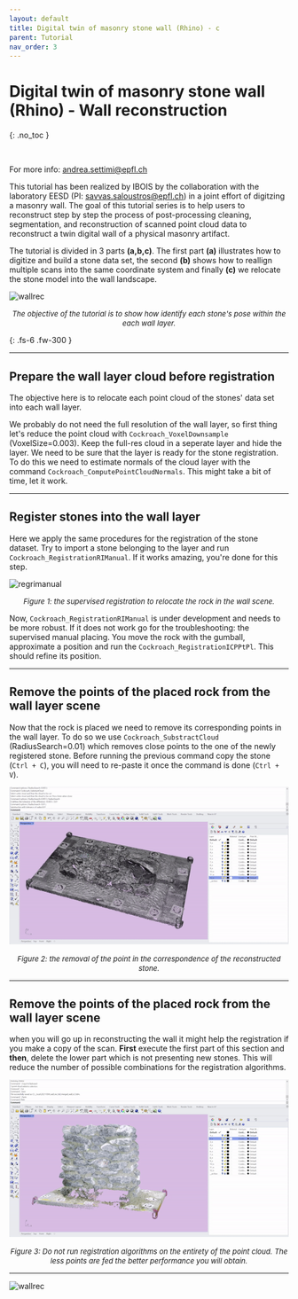 ```yaml
---
layout: default
title: Digital twin of masonry stone wall (Rhino) - c
parent: Tutorial
nav_order: 3
---
```


# Digital twin of masonry stone wall (Rhino) - Wall reconstruction
{: .no_toc }

<br />

For more info: [andrea.settimi@epfl.ch](andrea.settimi@epfl.ch)

This tutorial has been realized by IBOIS by the collaboration with the laboratory EESD (PI: [savvas.saloustros@epfl.ch](savvas.saloustros@epfl.ch)) in a joint effort of digitzing a masonry wall. The goal of this tutorial series is to help users to reconstruct step by step the process of post-processing cleaning, segmentation, and reconstruction of scanned point cloud data to reconstruct a twin digital wall of a physical masonry artifact.

The tutorial is divided in 3 parts **(a,b,c)**. The first part **(a)** illustrates how to digitize and build a stone data set, the second **(b)** shows how to reallign multiple scans into the same coordinate system and finally **(c)** we relocate the stone model into the wall landscape.

![wallrec](https://github.com/ibois-epfl/Cockroach-documentation/blob/docu-alpha/img/wall_reconstruct.gif?raw=true)
 <center><font size="2"><i> The objective of the tutorial is to show how identify each stone's pose within the each wall layer. </i></font></center>

{: .fs-6 .fw-300 }

---

## Prepare the wall layer cloud before registration

The objective here is to relocate each point cloud of the stones' data set into each wall layer.

We probably do not need the full resolution of the wall layer, so first thing let's reduce the point cloud with `Cockroach_VoxelDownsample` (VoxelSize=0.003). Keep the full-res cloud in a seperate layer and hide the layer. We need to be sure that the layer is ready for the stone registration. To do this we need to estimate normals of the cloud layer with the command `Cockroach_ComputePointCloudNormals`. This might take a bit of time, let it work.

---

## Register stones into the wall layer

Here we apply the same procedures for the registration of the stone dataset. Try to import a stone belonging to the layer and run `Cockroach_RegistrationRIManual`. If it works amazing, you're done for this step.

![regrimanual](https://github.com/ibois-epfl/Cockroach-documentation/blob/docu-alpha/img/registration_ri.gif?raw=true)
 <center><font size="2"><i> Figure 1: the supervised registration to relocate the rock in the wall scene. </i></font></center>

Now, `Cockroach_RegistrationRIManual` is under development and needs to be more robust. If it does not work go for the troubleshooting: the supervised manual placing. You move the rock with the gumball, approximate a position and run the `Cockroach_RegistrationICPPtPl`. This should refine its position.

---

## Remove the points of the placed rock from the wall layer scene

Now that the rock is placed we need to remove its corresponding points in the wall layer. To do so we use `Cockroach_SubstractCloud` (RadiusSearch=0.01) which removes close points to the one of the newly registered stone. Before running the previous command copy the stone (`Ctrl + C`), you will need to re-paste it once the command is done (`Ctrl + V`).

![removecloud](https://github.com/ibois-epfl/Cockroach-documentation/blob/docu-alpha/img/remove_cloud.gif?raw=true)
 <center><font size="2"><i> Figure 2: the removal of the point in the correspondence of the reconstructed stone. </i></font></center>

---

## Remove the points of the placed rock from the wall layer scene

when you will go up in reconstructing the wall it might help the registration if you make a copy of the scan. **First** execute the first part of this section and **then**, delete the lower part which is not presenting new stones. This will reduce the number of possible combinations for the registration algorithms.

![erasecloud](https://github.com/ibois-epfl/Cockroach-documentation/blob/docu-alpha/img/chop_if_needed.gif?raw=true)
 <center><font size="2"><i> Figure 3: Do not run registration algorithms on the entirety of the point cloud. The less points are fed the better performance you will obtain. </i></font></center>

---

![wallrec](https://github.com/ibois-epfl/Cockroach-documentation/blob/docu-alpha/img/wall_reconstruct.gif?raw=true)